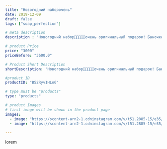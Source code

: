 ```yaml
---
title: "Новогодний наборочень"
date: 2019-12-09
draft: false
tags: ["soap_perfection"]

# meta description
description : "Новогодний набор🍾🥫🍊🍊🍊очень оригинальный подарок! Баночка икры, мандаринка и шампанское 🤗есть нельзя, а мыться можно 😉"

# product Price
price: "3000"
priceBefore: "3600.0"

# Product Short Description
shortDescription: "Новогодний набор🍾🥫🍊🍊🍊очень оригинальный подарок! Баночка икры, мандаринка и шампанское 🤗есть нельзя, а мыться можно 😉"

#product ID
productID: "B52RyvIHLo6"

# type must be "products"
type: "products"

# product Images
# first image will be shown in the product page
images:
  - image: "https://scontent-arn2-1.cdninstagram.com/v/t51.2885-15/e35/75576666_869357106813027_8364193224311449345_n.jpg?se=7&tp=1&_nc_ht=scontent-arn2-1.cdninstagram.com&_nc_cat=103&_nc_ohc=_0idI4dH0q4AX9BOqMP&ccb=7-4&oh=d6b9647665cab5e64da76cd77323d390&oe=6082F2C5&ig_cache_key=MjE5NTAyMDExOTA4ODU2NTk1Mw%3D%3D.2-ccb7-4"
  - image: "https://scontent-arn2-1.cdninstagram.com/v/t51.2885-15/e35/73035089_731276570726915_3845219731148842256_n.jpg?se=7&tp=1&_nc_ht=scontent-arn2-1.cdninstagram.com&_nc_cat=111&_nc_ohc=zihzsjdccyAAX_K_6i3&ccb=7-4&oh=22873a7c161771e2bc190e79eb6a705a&oe=60821583&ig_cache_key=MjE5NTAyMDExOTA4MDI1MTc5OA%3D%3D.2-ccb7-4"

---
```

lorem
